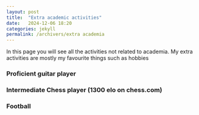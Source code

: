```yaml
---
layout: post
title:  "Extra academic activities"
date:   2024-12-06 18:20
categories: jekyll
permalink: /archivers/extra academia
---
```


In this page you will see all the activities not related to academia. My extra activities are mostly my favourite things such as hobbies

<!--more-->

### Proficient guitar player

### Intermediate Chess player (1300 elo on chess.com)

### Football



